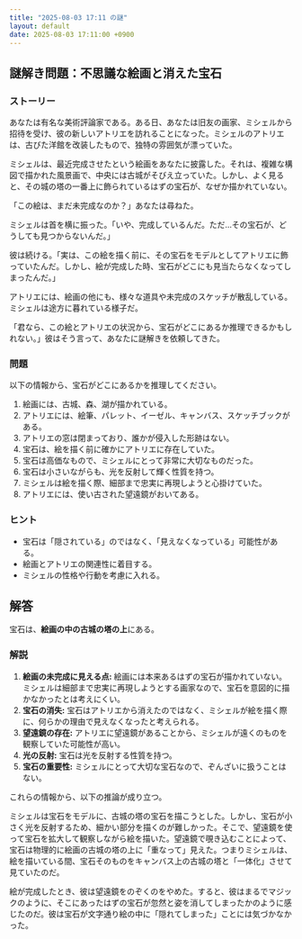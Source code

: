```yaml
---
title: "2025-08-03 17:11 の謎"
layout: default
date: 2025-08-03 17:11:00 +0900
---
```

## 謎解き問題：不思議な絵画と消えた宝石

### ストーリー

あなたは有名な美術評論家である。ある日、あなたは旧友の画家、ミシェルから招待を受け、彼の新しいアトリエを訪れることになった。ミシェルのアトリエは、古びた洋館を改装したもので、独特の雰囲気が漂っていた。

ミシェルは、最近完成させたという絵画をあなたに披露した。それは、複雑な構図で描かれた風景画で、中央には古城がそびえ立っていた。しかし、よく見ると、その城の塔の一番上に飾られているはずの宝石が、なぜか描かれていない。

「この絵は、まだ未完成なのか？」あなたは尋ねた。

ミシェルは首を横に振った。「いや、完成しているんだ。ただ…その宝石が、どうしても見つからないんだ。」

彼は続ける。「実は、この絵を描く前に、その宝石をモデルとしてアトリエに飾っていたんだ。しかし、絵が完成した時、宝石がどこにも見当たらなくなってしまったんだ。」

アトリエには、絵画の他にも、様々な道具や未完成のスケッチが散乱している。ミシェルは途方に暮れている様子だ。

「君なら、この絵とアトリエの状況から、宝石がどこにあるか推理できるかもしれない。」彼はそう言って、あなたに謎解きを依頼してきた。

### 問題

以下の情報から、宝石がどこにあるかを推理してください。

1.  絵画には、古城、森、湖が描かれている。
2.  アトリエには、絵筆、パレット、イーゼル、キャンバス、スケッチブックがある。
3.  アトリエの窓は閉まっており、誰かが侵入した形跡はない。
4.  宝石は、絵を描く前に確かにアトリエに存在していた。
5.  宝石は高価なもので、ミシェルにとって非常に大切なものだった。
6.  宝石は小さいながらも、光を反射して輝く性質を持つ。
7.  ミシェルは絵を描く際、細部まで忠実に再現しようと心掛けていた。
8. アトリエには、使い古された望遠鏡がおいてある。

### ヒント

*   宝石は「隠されている」のではなく、「見えなくなっている」可能性がある。
*   絵画とアトリエの関連性に着目する。
*  ミシェルの性格や行動を考慮に入れる。

## 解答

宝石は、**絵画の中の古城の塔の上**にある。

### 解説

1.  **絵画の未完成に見える点:** 絵画には本来あるはずの宝石が描かれていない。ミシェルは細部まで忠実に再現しようとする画家なので、宝石を意図的に描かなかったとは考えにくい。
2.  **宝石の消失:** 宝石はアトリエから消えたのではなく、ミシェルが絵を描く際に、何らかの理由で見えなくなったと考えられる。
3.  **望遠鏡の存在:** アトリエに望遠鏡があることから、ミシェルが遠くのものを観察していた可能性が高い。
4. **光の反射:** 宝石は光を反射する性質を持つ。
5.  **宝石の重要性:** ミシェルにとって大切な宝石なので、ぞんざいに扱うことはない。

これらの情報から、以下の推論が成り立つ。

ミシェルは宝石をモデルに、古城の塔の宝石を描こうとした。しかし、宝石が小さく光を反射するため、細かい部分を描くのが難しかった。そこで、望遠鏡を使って宝石を拡大して観察しながら絵を描いた。望遠鏡で覗き込むことによって、宝石は物理的に絵画の古城の塔の上に「重なって」見えた。つまりミシェルは、絵を描いている間、宝石そのものをキャンバス上の古城の塔と「一体化」させて見ていたのだ。

絵が完成したとき、彼は望遠鏡をのぞくのをやめた。すると、彼はまるでマジックのように、そこにあったはずの宝石が忽然と姿を消してしまったかのように感じたのだ。彼は宝石が文字通り絵の中に「隠れてしまった」ことには気づかなかった。
